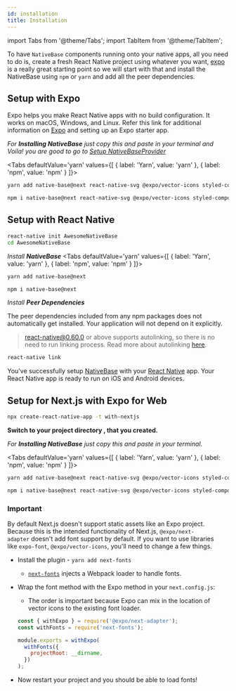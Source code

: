 ```yaml
---
id: installation
title: Installation
---
```


import Tabs from '@theme/Tabs';
import TabItem from '@theme/TabItem';

To have `NativeBase` components running onto your native apps, all you need to do is, create a fresh React Native project using whatever you want, [expo](https://docs.expo.io/get-started/installation/) is a really great starting point so we will start with that and install the NativeBase using `npm` or `yarn` and add all the peer dependencies.

## Setup with Expo

Expo helps you make React Native apps with no build configuration. It works on macOS, Windows, and Linux. Refer this link for additional information on [Expo](https://docs.expo.io/) and setting up an Expo starter app.

_For **Installing NativeBase** just copy this and paste in your terminal and Voila! you are good to go to [Setup NativeBaseProvider](/setup-provider)_

<Tabs
defaultValue='yarn'
values={[
{ label: 'Yarn', value: 'yarn' },
{ label: 'npm', value: 'npm' }
]}>

<TabItem value="yarn">

```bash
yarn add native-base@next react-native-svg @expo/vector-icons styled-components styled-system react-native-safe-area-context @react-native-picker/picker
```

</TabItem>

<TabItem value="npm">

```bash
npm i native-base@next react-native-svg @expo/vector-icons styled-components styled-system react-native-safe-area-context @react-native-picker/picker
```

</TabItem>

</Tabs>

## Setup with React Native

```bash
react-native init AwesomeNativeBase
cd AwesomeNativeBase
```

_Install **NativeBase**_
<Tabs
defaultValue='yarn'
values={[
{ label: 'Yarn', value: 'yarn' },
{ label: 'npm', value: 'npm' }
]}>

<TabItem value="yarn">

```bash
yarn add native-base@next
```

</TabItem>

<TabItem value="npm">

```bash
npm i native-base@next
```

</TabItem>

</Tabs>

_Install **Peer Dependencies**_

The peer dependencies included from any npm packages does not automatically get installed. Your application will not depend on it explicitly.

> [react-native@0.60.0](https://reactnative.dev/blog/2019/07/03/version-60) or above supports autolinking, so there is no need to run linking process. Read more about autolinking [here](https://github.com/react-native-community/cli/blob/master/docs/autolinking.md).

```bash
react-native link
```

You've successfully setup [NativeBase](https://nativebase.io/) with your [React Native](https://reactnative.dev/) app. Your React Native app is ready to run on iOS and Android devices.

## Setup for Next.js with Expo for Web

```bash
npx create-react-native-app -t with-nextjs
```

**Switch to your project directory , that you created.**

_For **Installing NativeBase** just copy this and paste in your terminal._

<Tabs
defaultValue='yarn'
values={[
{ label: 'Yarn', value: 'yarn' },
{ label: 'npm', value: 'npm' }
]}>

<TabItem value="yarn">

```bash
yarn add native-base@next react-native-svg @expo/vector-icons styled-components styled-system
```

</TabItem>

<TabItem value="npm">

```bash
npm i native-base@next react-native-svg @expo/vector-icons styled-components styled-system
```

</TabItem>

</Tabs>

### Important

By default Next.js doesn't support static assets like an Expo project. Because this is the intended functionality of Next.js, `@expo/next-adapter` doesn't add font support by default. If you want to use libraries like `expo-font`, `@expo/vector-icons`, you'll need to change a few things.

- Install the plugin - `yarn add next-fonts`
  - [`next-fonts`](https://github.com/rohanray/next-fonts) injects a Webpack loader to handle fonts.
- Wrap the font method with the Expo method in your `next.config.js`:

  - The order is important because Expo can mix in the location of vector icons to the existing font loader.

  ```jsx
  const { withExpo } = require('@expo/next-adapter');
  const withFonts = require('next-fonts');

  module.exports = withExpo(
    withFonts({
      projectRoot: __dirname,
    })
  );
  ```

- Now restart your project and you should be able to load fonts!
